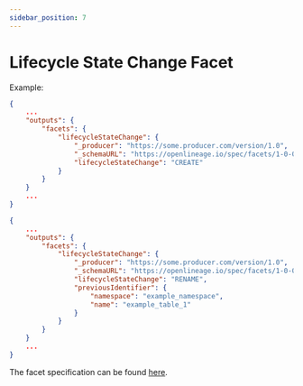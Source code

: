 ```yaml
---
sidebar_position: 7
---
```


# Lifecycle State Change Facet

Example:

```json
{
    ...
    "outputs": {
        "facets": {
            "lifecycleStateChange": {
                "_producer": "https://some.producer.com/version/1.0",
                "_schemaURL": "https://openlineage.io/spec/facets/1-0-0/LifecycleStateChangeDatasetFacet.json",
                "lifecycleStateChange": "CREATE"
            }
        }
    }
    ...
}
```

```json
{
    ...
    "outputs": {
        "facets": {
            "lifecycleStateChange": {
                "_producer": "https://some.producer.com/version/1.0",
                "_schemaURL": "https://openlineage.io/spec/facets/1-0-0/LifecycleStateChangeDatasetFacet.json",
                "lifecycleStateChange": "RENAME",
                "previousIdentifier": {
                    "namespace": "example_namespace",
                    "name": "example_table_1"
                }
            }
        }
    }
    ...
}
```
The facet specification can be found [here](https://openlineage.io/spec/facets/1-0-0/LifecycleStateChangeDatasetFacet.json).